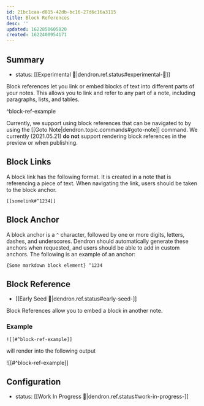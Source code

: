 ```yaml
---
id: 21bc1caa-d815-42db-bc16-27d6c16a3115
title: Block References
desc: ''
updated: 1622850605020
created: 1622400954171
---
```



## Summary
- status: [[Experimental 🧪|dendron.ref.status#experimental-🧪]]

Block references let you link or embed blocks of text into different parts of your notes. This allows you to link and refer to any part of a note, including paragraphs, lists, and tables.

^block-ref-example

Currently, we support using block references that can be navigated to by using the [[Goto Note|dendron.topic.commands#goto-note]] command. We currently (2021.05.21) **do not** support rendering block references in the preview or when publishing.

## Block Links

A block link has the following format. It is created in a note that is referencing a piece of text. When navigating the link, users should be taken to the block anchor. 

```
[[somelink#^1234]]
```

## Block Anchor

A block anchor is a `^` character, followed by one or more digits, letters, dashes, and underscores. Dendron should automatically generate these anchors when requested, and users should be able to add in custom anchors. The following is an example of an anchor:

```
{Some markdown block element} ^1234
```

## Block Reference
- [[Early Seed 🌱|dendron.ref.status#early-seed-]]

Block References allow you to embed a block in another note. 

### Example

```
![[#^block-ref-example]]
```

will render into the following output

![[#^block-ref-example]]

## Configuration
- status: [[Work In Progress 🚧|dendron.ref.status#work-in-progress-]]

